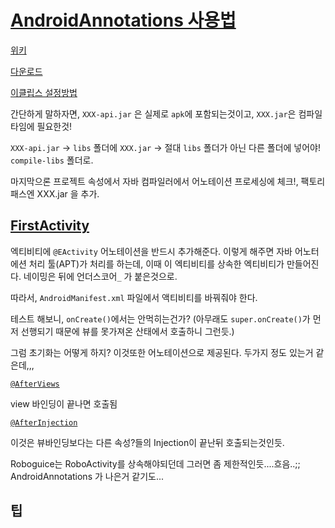 # [AndroidAnnotations 사용법](https://github.com/excilys/androidannotations/wiki)

[위키](https://github.com/excilys/androidannotations/wiki)

[다운로드](https://github.com/excilys/androidannotations/wiki/Download)

[이클립스 설정방법](https://github.com/excilys/androidannotations/wiki/Eclipse-Project-Configuration)


간단하게 말하자면, 
`XXX-api.jar` 은 실제로 `apk`에 포함되는것이고, `XXX.jar`은 컴파일타임에 필요한것!

`XXX-api.jar`  ->  `libs` 폴더에
`XXX.jar`  ->  절대 `libs` 폴더가 아닌 다른 폴더에 넣어야! `compile-libs` 폴더로.

마지막으론 프로젝트 속성에서 자바 컴파일러에서 어노테이션 프로세싱에 체크!, 팩토리 패스엔 XXX.jar 을 추가.



## [FirstActivity](https://github.com/excilys/androidannotations/wiki/FirstActivity)


엑티비티에 `@EActivity` 어노테이션을 반드시 추가해준다. 이렇게 해주면 자바 어노터에션 처리 툴(APT)가 처리를 하는데, 
이때 이 엑티비티를 상속한 엑티비티가 만들어진다. 네이밍은 뒤에 언더스코어`_` 가 붙은것으로.

따라서, `AndroidManifest.xml` 파일에서 액티비티를 바꿔줘야 한다.


테스트 해보니, `onCreate()`에서는 안먹히는건가? (아무래도 `super.onCreate()`가 먼저 선행되기 때문에 뷰를 못가져온 산태에서 호출하니 그런듯.)


그럼 초기화는 어떻게 하지?
이것또한 어노테이션으로 제공된다. 두가지 정도 있는거 같은데,,,

[`@AfterViews`](https://github.com/excilys/androidannotations/wiki/Enhance-custom-classes#executing-code-after-dependency-injection)

view 바인딩이 끝나면 호출됨


[`@AfterInjection`](https://github.com/excilys/androidannotations/wiki/Enhance-custom-classes#executing-code-after-dependency-injection)

이것은 뷰바인딩보다는 다른 속성?들의 Injection이 끝난뒤 호출되는것인듯.


Roboguice는 RoboActivity를 상속해야되던데 그러면 좀 제한적인듯....흐음..;; AndroidAnnotations 가 나은거 같기도...


## 팁



